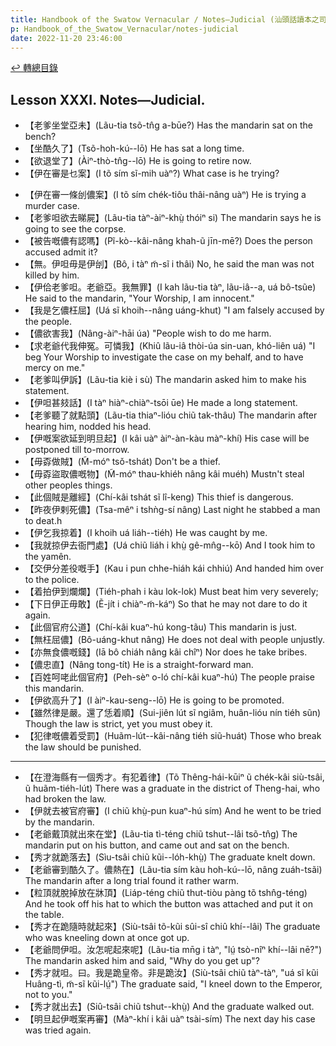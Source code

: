 ```yaml
---
title: Handbook of the Swatow Vernacular / Notes—Judicial (汕頭話讀本之司法(補))
p: Handbook_of_the_Swatow_Vernacular/notes-judicial
date: 2022-11-20 23:46:00
---
```


[↩️ 轉總目錄](/Handbook_of_the_Swatow_Vernacular)

## Lesson XXXI. Notes—Judicial.

* 【老爹坐堂亞未】(Lãu-tia tsõ-tn̂g a-būe?) Has the mandarin sat on the bench?
* 【坐酷久了】(Tsõ-hoh-kú--lō) He has sat a long time.
* 【欲退堂了】(Àiⁿ-thò-tn̂g--lō) He is going to retire now.
* 【伊在審是乜案】(I tõ sím sĩ-mih uàⁿ?) What case is he trying?
<!--more-->
* 【伊在審一條刣儂案】(I tõ sím chék-tiôu thâi-nâng uàⁿ) He is trying a murder case.
* 【老爹呾欲去睇屍】(Lãu-tia tàⁿ-àiⁿ-khṳ̀ thóiⁿ si) The mandarin says he is going to see the corpse.
* 【被告嘅儂有認嗎】(Pĩ-kò--kâi-nâng khah-ũ jīn-mē?) Does the person accused admit it?
* 【無。伊呾毋是伊刣】(Bô, i tàⁿ m̃-sĩ i thâi) No, he said the man was not killed by him.
* 【伊佮老爹呾。老爺亞。我無罪】(I kah lãu-tia tàⁿ, lãu-iâ--a, uá bô-tsũe) He said to the mandarin, "Your Worship, I am innocent."
* 【我是乞儂枉屈】(Uá sĩ khoih--nâng uáng-khut) "I am falsely accused by the people.
* 【儂欲害我】(Nâng-àiⁿ-hāi úa) "People wish to do me harm.
* 【求老爺代我伸冤。可憐我】(Khiû lãu-iâ thòi-úa sin-uan, khó-liên uá) "I beg Your Worship to investigate the case on my behalf, and to have mercy on me."
* 【老爹叫伊訴】(Lãu-tia kiè i sù) The mandarin asked him to make his statement.
* 【伊呾甚㩼話】(I tàⁿ hiàⁿ-chiàⁿ-tsōi ūe) He made a long statement.
* 【老爹聽了就點頭】(Lãu-tia thiaⁿ-lióu chiũ tak-thâu) The mandarin after hearing him, nodded his head.
* 【伊嘅案欲延到明旦起】(I kâi uàⁿ àiⁿ-àn-kàu màⁿ-khí) His case will be postponed till to-morrow.
* 【毋孬做賊】(M̃-móⁿ tsǒ-tshát) Don't be a thief.
* 【毋孬盜取儂嘅物】(M̃-móⁿ thau-khiéh nâng kâi muéh) Mustn't steal other peoples things.
* 【此個賊是離經】(Chí-kâi tshát sĩ lî-keng) This thief is dangerous.
* 【昨夜伊剌死儂】(Tsa-mêⁿ i tshǹg-sí nâng) Last night he stabbed a man to deat.h
* 【伊乞我掠着】(I khoih uá liáh--tiéh) He was caught by me.
* 【我就掠伊去衙門處】(Uá chiũ liáh i khṳ̀ gê-mn̂g--kō) And I took him to the yamên.
* 【交伊分差役嘅手】(Kau i pun chhe-hiáh kái chhiú) And handed him over to the police.
* 【着拍伊到爛爛】(Tiéh-phah i kàu lok-lok) Must beat him very severely;
* 【下日伊正毋敢】(Ẽ-jít i chiàⁿ-m̃-káⁿ) So that he may not dare to do it again.
* 【此個官府公道】(Chí-kâi kuaⁿ-hú kong-tãu) This mandarin is just.
* 【無枉屈儂】(Bô-uáng-khut nâng) He does not deal with people unjustly.
* 【亦無食儂嘅錢】(Iā bô chiáh nâng kâi chîⁿ) Nor does he take bribes.
* 【儂忠直】(Nâng tong-tít) He is a straight-forward man.
* 【百姓呵咾此個官府】(Peh-sèⁿ o-ló chí-kâi kuaⁿ-hú) The people praise this mandarin.
* 【伊欲高升了】(I àiⁿ-kau-seng--lō) He is going to be promoted.
* 【雖然律是嚴。還了恁着順】(Sui-jiên lút sĩ ngiâm, huân-lióu nín tiéh sũn) Though the law is strict, yet you must obey it.
* 【犯律嘅儂着受罰】(Huãm-lút--kâi-nâng tiéh siũ-huát) Those who break the law should be punished.

------

* 【在澄海縣有一個秀才。有犯着律】(Tõ Thêng-hái-kūiⁿ ũ chék-kâi siù-tsâi, ũ huãm-tiéh-lút) There was a graduate in the district of Theng-hai, who had broken the law.
* 【伊就去被官府審】(I chiũ khṳ̀-pun kuaⁿ-hú sím) And he went to be tried by the mandarin.
* 【老爺戴頂就出來在堂】(Lãu-tia tì-téng chiũ tshut--lâi tsõ-tn̂g) The mandarin put on his button, and came out and sat on the bench.
* 【秀才就跪落去】(Sìu-tsâi chiũ kũi--lóh-khṳ̀) The graduate knelt down.
* 【老爺審到酷久了。儂熱在】(Lãu-tia sím kàu hoh-kú--lō, nâng zuáh-tsãi) The mandarin after a long trial found it rather warm.
* 【粒頂就脫掉放在牀頂】(Liáp-téng chiũ thut-tiòu pàng tõ tshn̂g-téng) And he took off his hat to which the button was attached and put it on the table.
* 【秀才在跪隨時就起來】(Siù-tsâi tõ-kũi sûi-sî chiû khí--lâi) The graduate who was kneeling down at once got up.
* 【老爺問伊呾。汝怎呢起來呢】(Lãu-tia mn̄g i tàⁿ, "lṳ́ tsò-nîⁿ khí--lâi nē?") The mandarin asked him and said, "Why do you get up"?
* 【秀才就呾。曰。我是跪皇帝。非是跪汝】(Siù-tsâi chiũ tàⁿ-tàⁿ, "uá sĩ kũi Huâng-tì, m̃-sĩ kũi-lṳ́") The graduate said, "I kneel down to the Emperor, not to you."
* 【秀才就出去】(Siû-tsâi chiũ tshut--khṳ̀) And the graduate walked out.
* 【明旦起伊嘅案再審】(Màⁿ-khí i kâi uàⁿ tsài-sím) The next day his case was tried again.

